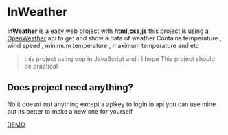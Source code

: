 # InWeather
**InWeather** is a easy web project with **html,css,js**
this project is using a [OpenWeather](https://openweathermap.org/) api to get and show a data of weather Contains temperature , wind speed , minimum temperature , maximum temperature and etc 
>this project using oop in JavaScript and i I hope This project should be practical 

## Does project need anything?
No it doesnt not anything except a apikey to login in api 
you can use mine but its better to make a new one for yourself


[DEMO](http://inweather.nightcode.ml)


